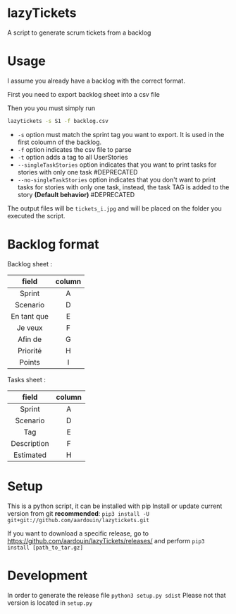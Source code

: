 # lazyTickets

A script to generate scrum tickets from a backlog

# Usage

I assume you already have a backlog with the correct format. 

First you need to export backlog sheet into a csv file

Then you you must simply run 
```bash
lazytickets -s S1 -f backlog.csv
```

 - `-s` option must match the sprint tag you want to export. It is used in the first coloumn of the backlog.
 - `-f` option indicates the csv file to parse
 - `-t` option adds a tag to all UserStories
 - `--singleTaskStories` option indicates that you want to print tasks for stories with only one task #DEPRECATED
 - `--no-singleTaskStories`  option indicates that you don't want to print tasks for stories with only one task, instead, the task TAG is added to the story **(Default behavior)** #DEPRECATED

 
The output files will be `tickets_i.jpg` and will be placed on the folder you executed the script.

# Backlog format
Backlog sheet : 

| field  |  column |
|:-:|:-:|
| Sprint | A |
| Scenario  | D |
| En tant que  | E |
| Je veux  | F |
| Afin de  | G |
| Priorité  |  H |
| Points  | I |

Tasks sheet : 

| field  |  column |
|:-:|:-:|
| Sprint | A |
| Scenario  | D |
| Tag  |  E |
| Description  |  F |
| Estimated  |  H |

# Setup
This is a python script, it can be installed with pip 
Install or update current version from git **recommended**: 
```pip3 install -U git+git://github.com/aardouin/lazytickets.git```

If you want to download a specific release, go to https://github.com/aardouin/lazyTickets/releases/
and perform 
`pip3 install [path_to_tar.gz]`


# Development 
In order to generate the release file `python3 setup.py sdist`
Please not that version is located in `setup.py`
